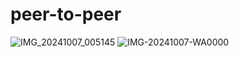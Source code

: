 # peer-to-peer
![IMG_20241007_005145](https://github.com/user-attachments/assets/10865caf-9fff-43b8-a300-aeb7ee804af5)
![IMG-20241007-WA0000](https://github.com/user-attachments/assets/bb45e75d-fff0-4261-8dad-2531ff224e0a)

